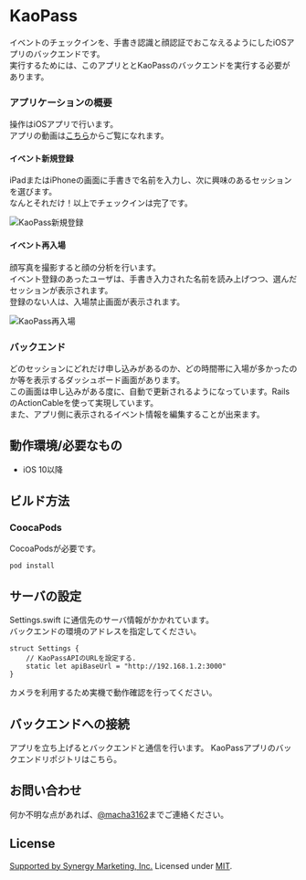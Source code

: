 # KaoPass

イベントのチェックインを、手書き認識と顔認証でおこなえるようにしたiOSアプリのバックエンドです。  
実行するためには、このアプリととKaoPassのバックエンドを実行する必要があります。  

### アプリケーションの概要


操作はiOSアプリで行います。  
アプリの動画は[こちら](https://vimeo.com/232448592)からご覧になれます。

#### イベント新規登録
iPadまたはiPhoneの画面に手書きで名前を入力し、次に興味のあるセッションを選びます。  
なんとそれだけ！以上でチェックインは完了です。

![KaoPass新規登録](https://media.giphy.com/media/6ekYTjQ5Gx4D6/giphy.gif "新規登録")



#### イベント再入場
顔写真を撮影すると顔の分析を行います。  
イベント登録のあったユーザは、手書き入力された名前を読み上げつつ、選んだセッションが表示されます。  
登録のない人は、入場禁止画面が表示されます。

![KaoPass再入場](https://media.giphy.com/media/DqWgTaUIAbv4A/giphy.gif "再入場")


### バックエンド
どのセッションにどれだけ申し込みがあるのか、どの時間帯に入場が多かったのか等を表示するダッシュボード画面があります。  
この画面は申し込みがある度に、自動で更新されるようになっています。RailsのActionCableを使って実現しています。  
また、アプリ側に表示されるイベント情報を編集することが出来ます。


## 動作環境/必要なもの
* iOS 10以降

## ビルド方法
### CoocaPods

CocoaPodsが必要です。

```
pod install
```

## サーバの設定

Settings.swift に通信先のサーバ情報がかかれています。  
バックエンドの環境のアドレスを指定してください。


```
struct Settings {
    // KaoPassAPIのURLを設定する.
    static let apiBaseUrl = "http://192.168.1.2:3000"
}
```


カメラを利用するため実機で動作確認を行ってください。


## バックエンドへの接続

アプリを立ち上げるとバックエンドと通信を行います。
KaoPassアプリのバックエンドリポジトリはこちら。

## お問い合わせ

何か不明な点があれば、[@macha3162](https://twitter.com/macha3162)までご連絡ください。


## License
[Supported by Synergy Marketing, Inc.](https://synergist.jp/)
Licensed under [MIT](LICENSE).
